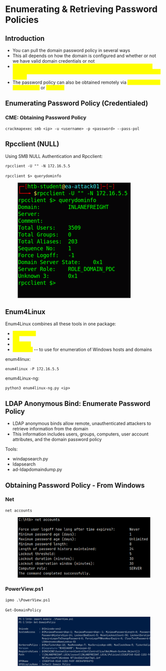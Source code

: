 # Enumerating & Retrieving Password Policies

## Introduction

* You can pull the domain password policy in several ways
* This all depends on how the domain is configured and whether or not we have valid domain credentials or not
* <mark style="color:yellow;">With credentials is obviously the most effective way, but SMB NULL sessions, or LDAP anonymous bind can be a way to get this information as well</mark>
* The password policy can also be obtained remotely via <mark style="color:yellow;">CrackMapExec, Enum4Linux,</mark> or <mark style="color:yellow;">rpcclient</mark>

## Enumerating Password Policy (Credentialed)

### CME: Obtaining Password Policy

```
crackmapexec smb <ip> -u <username> -p <password> --pass-pol
```

## Rpcclient (NULL)

Using SMB NULL Authentication and Rpcclient:

```
rpcclient -U "" -N 172.16.5.5

rpcclient $> querydominfo
```

<figure><img src="../../.gitbook/assets/image (2) (8).png" alt=""><figcaption></figcaption></figure>

## Enum4Linux

Enum4Linux combines all these tools in one package:

* <mark style="color:yellow;">nmblookup</mark>
* <mark style="color:yellow;">net</mark>
* <mark style="color:yellow;">rpcclient</mark>
* <mark style="color:yellow;">smbclient</mark> -- to use for enumeration of Windows hosts and domains

enum4linux:

```
enum4linux -P 172.16.5.5
```

enum4Linux-ng:

```
python3 enum4linux-ng.py <ip>
```

## LDAP Anonymous Bind: Enumerate Password Policy

* LDAP anonymous binds allow remote, unauthenticated attackers to retrieve information from the domain
* This information includes users, groups, computers, user account attributes, and the domain password policy

Tools:

* windapsearch.py
* ldapsearch
* ad-ldapdomaindump.py

## Obtaining Password Policy - From Windows

### Net

```
net accounts
```

<figure><img src="../../.gitbook/assets/image (2) (1).png" alt=""><figcaption></figcaption></figure>

### PowerView.ps1

```
ipmo .\PowerView.ps1

Get-DomainPolicy
```

<figure><img src="../../.gitbook/assets/image (36).png" alt=""><figcaption></figcaption></figure>
